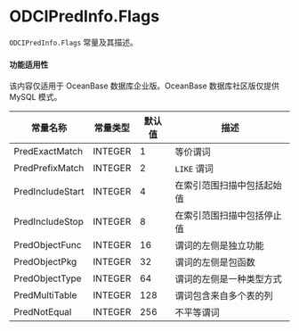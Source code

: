 ODCIPredInfo.Flags 
=======================================

`ODCIPredInfo.Flags` 常量及其描述。


  <main id="notice" >
    <h4>功能适用性</h4>
    <p>该内容仅适用于 OceanBase 数据库企业版。OceanBase 数据库社区版仅提供 MySQL 模式。</p>
  </main>


|       常量名称       |  常量类型   | 默认值 |      描述       |
|------------------|---------|-----|---------------|
| PredExactMatch   | INTEGER | 1   | 等价谓词          |
| PredPrefixMatch  | INTEGER | 2   | `LIKE` 谓词     |
| PredIncludeStart | INTEGER | 4   | 在索引范围扫描中包括起始值 |
| PredIncludeStop  | INTEGER | 8   | 在索引范围扫描中包括停止值 |
| PredObjectFunc   | INTEGER | 16  | 谓词的左侧是独立功能    |
| PredObjectPkg    | INTEGER | 32  | 谓词的左侧是包函数     |
| PredObjectType   | INTEGER | 64  | 谓词的左侧是一种类型方式  |
| PredMultiTable   | INTEGER | 128 | 谓词包含来自多个表的列   |
| PredNotEqual     | INTEGER | 256 | 不平等谓词         |



